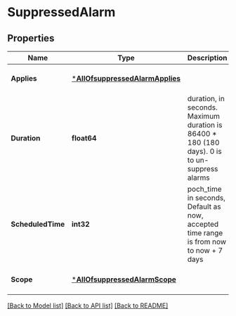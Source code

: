 # SuppressedAlarm

## Properties
Name | Type | Description | Notes
------------ | ------------- | ------------- | -------------
**Applies** | [***AllOfsuppressedAlarmApplies**](AllOfsuppressedAlarmApplies.md) |  | [optional] [default to null]
**Duration** | **float64** | duration, in seconds. Maximum duration is 86400 * 180 (180 days). 0 is to un-suppress alarms | [optional] [default to 3600]
**ScheduledTime** | **int32** | poch_time in seconds, Default as now, accepted time range is from now to now + 7 days | [optional] [default to null]
**Scope** | [***AllOfsuppressedAlarmScope**](AllOfsuppressedAlarmScope.md) |  | [optional] [default to null]

[[Back to Model list]](../README.md#documentation-for-models) [[Back to API list]](../README.md#documentation-for-api-endpoints) [[Back to README]](../README.md)

